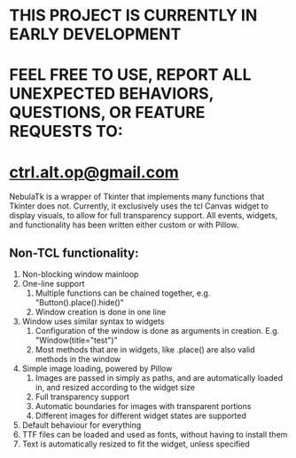 # THIS PROJECT IS CURRENTLY IN EARLY DEVELOPMENT
# FEEL FREE TO USE, REPORT ALL UNEXPECTED BEHAVIORS, QUESTIONS, OR FEATURE REQUESTS TO:
# ctrl.alt.op@gmail.com

NebulaTk is a wrapper of Tkinter that implements many functions that Tkinter does not.
Currently, it exclusively uses the tcl Canvas widget to display visuals, to allow for full transparency support.
All events, widgets, and functionality has been written either custom or with Pillow.


## Non-TCL functionality:
1. Non-blocking window mainloop
2. One-line support
    1. Multiple functions can be chained together, e.g. "Button().place().hide()"
    2. Window creation is done in one line
3. Window uses similar syntax to widgets
    1. Configuration of the window is done as arguments in creation. E.g. "Window(title="test")"
    2. Most methods that are in widgets, like .place() are also valid methods in the window
4. Simple image loading, powered by Pillow
    1. Images are passed in simply as paths, and are automatically loaded in, and resized according to the widget size
    2. Full transparency support
    3. Automatic boundaries for images with transparent portions
    4. Different images for different widget states are supported
5. Default behaviour for everything
6. TTF files can be loaded and used as fonts, without having to install them
7. Text is automatically resized to fit the widget, unless specified